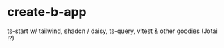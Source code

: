 # create-b-app

ts-start w/ tailwind, shadcn / daisy, ts-query, vitest &amp; other goodies (Jotai !?)
